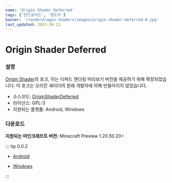 ```yaml
---
name: 'Origin Shader Deferred'
tags: ['안드로이드', '윈도우']
banner: '/renderdragon-shaders/images/origin-shader-deferred-0.jpg'
last_updated: 2023-10-13
---
```


# Origin Shader Deferred <Badge type="warning" text="Archived" />

<Gallery
:images="[
  '/renderdragon-shaders/images/origin-shader-deferred-0.jpg',
  '/renderdragon-shaders/images/origin-shader-deferred-1.jpg'
  ]"
/>

### 설명

[Origin Shader](https://github.com/bWFuanVzYWth/OriginShader)의 포크, 이는 디퍼드 렌더링 미리보기 버전을 제공하기 위해 확장되었습니다. 이 포크는 오리진 셰이더의 원래 개발자에 의해 만들어지지 않았습니다.

* 소스코드: [OriginShaderDeferred](https://github.com/luit04/OriginShaderDeferred)
* 라이선스: GPL-3
* 지원되는 플랫폼: Android, Windows

### 다운로드 <Badge type="warning" text="Discontinued" />

**지원되는 마인크래프트 버전:** Minecraft Preview 1.20.50.20+ 

::: tip 0.0.2

* [Android](https://github.com/luit04/OriginShaderDeferred/releases/download/v0.0.2/OriginShaderDeferred-0.0.2-Android.zip)

* [Windows](https://github.com/luit04/OriginShaderDeferred/releases/download/v0.0.2/OriginShaderDeferred-0.0.2-Windows.zip)

:::